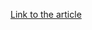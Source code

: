 [Link to the article](https://www.welivesecurity.com/en/cybersecurity/complexities-cybersecurity-update-processes/)

